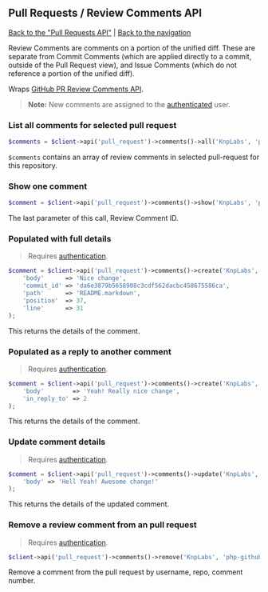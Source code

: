 ## Pull Requests / Review Comments API
[Back to the "Pull Requests API"](../pull_requests.md) | [Back to the navigation](../index.md)

Review Comments are comments on a portion of the unified diff. These are separate from Commit Comments (which
are applied directly to a commit, outside of the Pull Request view), and Issue Comments (which do not reference
a portion of the unified diff).

Wraps [GitHub PR Review Comments API](http://developer.github.com/v3/pulls/comments/).

> **Note:**
> New comments are assigned to the [authenticated](../security.md) user.

### List all comments for selected pull request

```php
$comments = $client->api('pull_request')->comments()->all('KnpLabs', 'php-github-api', 8);
```

``$comments`` contains an array of review comments in selected pull-request for this repository.

### Show one comment

```php
$comment = $client->api('pull_request')->comments()->show('KnpLabs', 'php-github-api', 15);
```

The last parameter of this call, Review Comment ID.

### Populated with full details

> Requires [authentication](../security.md).

```php
$comment = $client->api('pull_request')->comments()->create('KnpLabs', 'php-github-api', 8, array(
    'body'      => 'Nice change',
    'commit_id' => 'da6e3879b5658908c3cdf562dacbc458675586ca',
    'path'      => 'README.markdown',
    'position'  => 37,
    'line'      => 31
);
```

This returns the details of the comment.

### Populated as a reply to another comment

> Requires [authentication](../security.md).

```php
$comment = $client->api('pull_request')->comments()->create('KnpLabs', 'php-github-api', 8, array(
    'body'        => 'Yeah! Really nice change',
    'in_reply_to' => 2
);
```

This returns the details of the comment.

### Update comment details

> Requires [authentication](../security.md).

```php
$comment = $client->api('pull_request')->comments()->update('KnpLabs', 'php-github-api', 2, array(
    'body' => 'Hell Yeah! Awesome change!'
);
```

This returns the details of the updated comment.

### Remove a review comment from an pull request

> Requires [authentication](../security.md).

```php
$client->api('pull_request')->comments()->remove('KnpLabs', 'php-github-api', 2);
```

Remove a comment from the pull request by username, repo, comment number.
